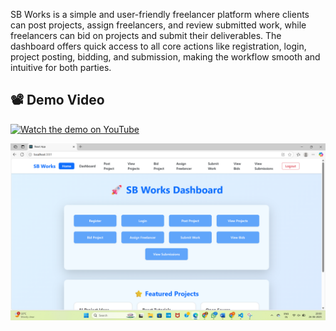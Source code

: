 
SB Works is a simple and user-friendly freelancer platform where clients can post projects, assign freelancers, and review submitted work, while freelancers can bid on projects and submit their deliverables. The dashboard offers quick access to all core actions like registration, login, project posting, bidding, and submission, making the workflow smooth and intuitive for both parties.

## 📽️ Demo Video

[![Watch the demo on YouTube](https://img.youtube.com/vi/scwDk6vxaT4/hqdefault.jpg)](https://www.youtube.com/watch?v=scwDk6vxaT4)


![image alt](https://github.com/Manasa0109/SmartInternz_Freelancer_Platform/blob/15fb6ed4b0a128ed6452e64ba7f26e8574352443/SmartInternz_freelancer.png)
